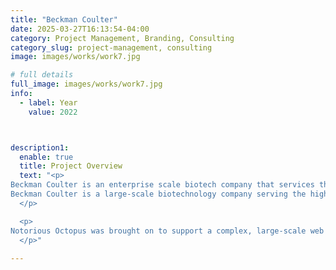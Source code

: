 ```yaml
---
title: "Beckman Coulter"
date: 2025-03-27T16:13:54-04:00
category: Project Management, Branding, Consulting
category_slug: project-management, consulting
image: images/works/work7.jpg

# full details
full_image: images/works/work7.jpg
info:
  - label: Year
    value: 2022



description1:
  enable: true
  title: Project Overview
  text: "<p>
Beckman Coulter is an enterprise scale biotech company that services the highly regulated pharmaceutical industry and builds and researches a variety of cutting edge products.
Beckman Coulter is a large-scale biotechnology company serving the highly regulated pharmaceutical and life sciences industries. Renowned for its innovation and scientific rigor, the company develops and researches a wide range of cutting-edge diagnostic and laboratory technologies.
  </p>

  <p>
Notorious Octopus was brought on to support a complex, large-scale web migration initiative. This project involved coordinating efforts between multiple internal product teams and managing collaboration with external vendors. The role was instrumental in streamlining communications, aligning workflows, and ensuring seamless integration across systems—all within the constraints of strict industry regulations and enterprise-level requirements. The result was a more efficient and scalable digital infrastructure to support Beckman Coulter’s evolving business and technology goals.
  </p>"
  
---
```

